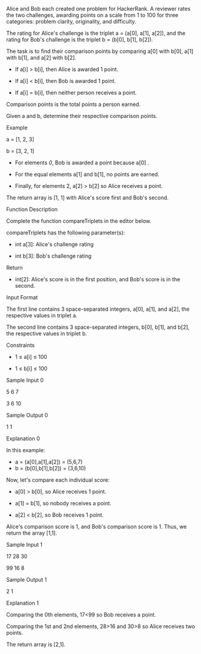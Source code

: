 Alice and Bob each created one problem for HackerRank. A reviewer rates the two challenges, awarding points on a scale from 1 to 100 for three categories: problem clarity, originality, and difficulty.

The rating for Alice's challenge is the triplet a = (a[0], a[1], a[2]), and the rating for Bob's challenge is the triplet b = (b[0], b[1], b[2]).

The task is to find their comparison points by comparing a[0] with b[0], a[1] with b[1], and a[2] with b[2].

* If a[i] > b[i], then Alice is awarded 1 point.

* If a[i] < b[i], then Bob is awarded 1 point.

* If a[i] = b[i], then neither person receives a point.

Comparison points is the total points a person earned.

Given a and b, determine their respective comparison points.

Example

a = [1, 2, 3]

b = [3, 2, 1]

* For elements *0*, Bob is awarded a point because a[0] .

* For the equal elements a[1] and b[1], no points are earned.

* Finally, for elements 2, a[2] > b[2] so Alice receives a point.

The return array is [1, 1] with Alice's score first and Bob's second.

Function Description

Complete the function compareTriplets in the editor below.

compareTriplets has the following parameter(s):

* int a[3]: Alice's challenge rating

* int b[3]: Bob's challenge rating

Return

* int[2]: Alice's score is in the first position, and Bob's score is in the second.

Input Format

The first line contains 3 space-separated integers, a[0], a[1], and a[2], the respective values in triplet a.

The second line contains 3 space-separated integers, b[0], b[1], and b[2], the respective values in triplet b.

Constraints

* 1 ≤ a[i] ≤ 100

* 1 ≤ b[i] ≤ 100

Sample Input 0

5 6 7

3 6 10

Sample Output 0

1 1

Explanation 0

In this example:

* a = (a[0],a[1],a[2]) = (5,6,7)
* b = (b[0],b[1],b[2]) = (3,6,10)

Now, let's compare each individual score:

* a[0] > b[0], so Alice receives 1 point.

* a[1] = b[1], so nobody receives a point.

* a[2] < b[2], so Bob receives 1 point.

Alice's comparison score is 1, and Bob's comparison score is 1. Thus, we return the array [1,1].

Sample Input 1

17 28 30

99 16 8

Sample Output 1

2 1

Explanation 1

Comparing the 0th elements, 17<99 so Bob receives a point.

Comparing the 1st and 2nd elements, 28>16 and 30>8 so Alice receives two points.

The return array is [2,1].
